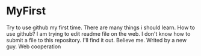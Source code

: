 # MyFirst
Try to use github my first time. There are many things i should learn.
How to use github?
I am trying to edit readme file on the web.
I don't know how to submit a file to this repository.
I'll find it out.
Believe me.
Writed by a new guy.
Web cooperation
